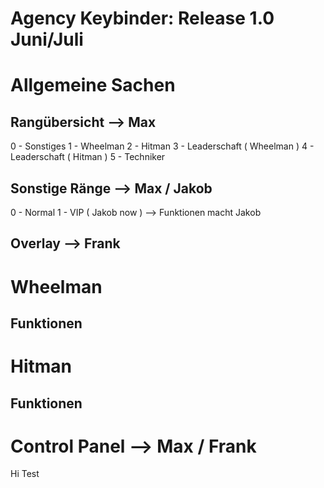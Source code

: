 # Agency Keybinder: Release 1.0 Juni/Juli

# Allgemeine Sachen
## Rangübersicht --> Max
0 - Sonstiges 
1 - Wheelman
2 - Hitman
3 - Leaderschaft ( Wheelman )
4 - Leaderschaft ( Hitman )
5 - Techniker

## Sonstige Ränge --> Max / Jakob
0 - Normal
1 - VIP ( Jakob now ) --> Funktionen macht Jakob

## Overlay --> Frank

# Wheelman
## Funktionen


# Hitman
## Funktionen


# Control Panel --> Max / Frank

Hi Test
